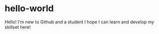 # hello-world
Hello! 
I'm new to Github and a student
I hope I can learn and develop my skillset here!
